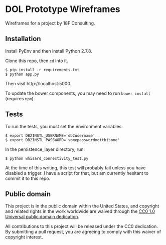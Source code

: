 # DOL Prototype Wireframes

Wireframes for a project by 18F Consulting.

## Installation

Install PyEnv and then install Python 2.7.8.

Clone this repo, then `cd` into it.

```
$ pip install -r requirements.txt
$ python app.py
```

Then visit http://localhost:5000.

To update the bower components, you may need to run `bower install` (requires `npm`).

## Tests

To run the tests, you must set the environment variables:

    $ export DB2INSTL_USERNAME='db2username'
    $ export DB2INSTL_PASSWORD='somepasswordnotthisone'

In the persistence_layer directory, run:

    $ python whisard_connectivity_test.py

At the time of this writing, this test will probably fail unless you have disabled a trigger.  I have a script for that, but am currently hesitant to commit it to this repo.


## Public domain

This project is in the public domain within the United States, and
copyright and related rights in the work worldwide are waived through
the [CC0 1.0 Universal public domain dedication](https://creativecommons.org/publicdomain/zero/1.0/).

All contributions to this project will be released under the CC0
dedication. By submitting a pull request, you are agreeing to comply
with this waiver of copyright interest.
